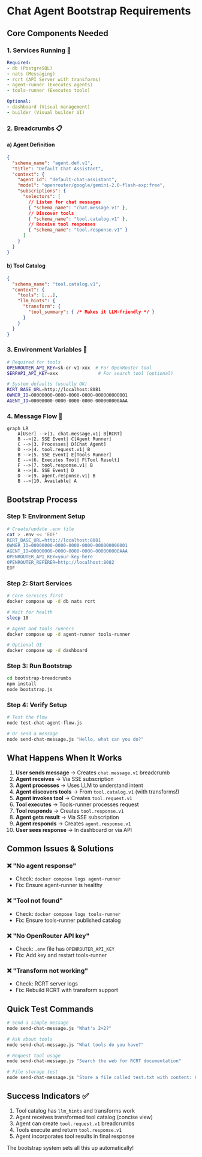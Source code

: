 # Chat Agent Bootstrap Requirements

## Core Components Needed

### 1. **Services Running** 🏃
```yaml
Required:
- db (PostgreSQL)
- nats (Messaging)
- rcrt (API Server with transforms)
- agent-runner (Executes agents)
- tools-runner (Executes tools)

Optional:
- dashboard (Visual management)
- builder (Visual builder UI)
```

### 2. **Breadcrumbs** 📋

#### a) Agent Definition
```json
{
  "schema_name": "agent.def.v1",
  "title": "Default Chat Assistant",
  "context": {
    "agent_id": "default-chat-assistant",
    "model": "openrouter/google/gemini-2.0-flash-exp:free",
    "subscriptions": {
      "selectors": [
        // Listen for chat messages
        { "schema_name": "chat.message.v1" },
        // Discover tools
        { "schema_name": "tool.catalog.v1" },
        // Receive tool responses
        { "schema_name": "tool.response.v1" }
      ]
    }
  }
}
```

#### b) Tool Catalog
```json
{
  "schema_name": "tool.catalog.v1",
  "context": {
    "tools": [...],
    "llm_hints": {
      "transform": {
        "tool_summary": { /* Makes it LLM-friendly */ }
      }
    }
  }
}
```

### 3. **Environment Variables** 🔐
```bash
# Required for tools
OPENROUTER_API_KEY=sk-or-v1-xxx  # For OpenRouter tool
SERPAPI_API_KEY=xxx               # For search tool (optional)

# System defaults (usually OK)
RCRT_BASE_URL=http://localhost:8081
OWNER_ID=00000000-0000-0000-0000-000000000001
AGENT_ID=00000000-0000-0000-0000-000000000AAA
```

### 4. **Message Flow** 🔄

```mermaid
graph LR
    A[User] -->|1. chat.message.v1| B[RCRT]
    B -->|2. SSE Event| C[Agent Runner]
    C -->|3. Processes| D[Chat Agent]
    D -->|4. tool.request.v1| B
    B -->|5. SSE Event| E[Tools Runner]
    E -->|6. Executes Tool| F[Tool Result]
    F -->|7. tool.response.v1| B
    B -->|8. SSE Event| D
    D -->|9. agent.response.v1| B
    B -->|10. Available| A
```

## Bootstrap Process

### Step 1: Environment Setup
```bash
# Create/update .env file
cat > .env << 'EOF'
RCRT_BASE_URL=http://localhost:8081
OWNER_ID=00000000-0000-0000-0000-000000000001
AGENT_ID=00000000-0000-0000-0000-000000000AAA
OPENROUTER_API_KEY=your-key-here
OPENROUTER_REFERER=http://localhost:8082
EOF
```

### Step 2: Start Services
```bash
# Core services first
docker compose up -d db nats rcrt

# Wait for health
sleep 10

# Agent and tools runners
docker compose up -d agent-runner tools-runner

# Optional UI
docker compose up -d dashboard
```

### Step 3: Run Bootstrap
```bash
cd bootstrap-breadcrumbs
npm install
node bootstrap.js
```

### Step 4: Verify Setup
```bash
# Test the flow
node test-chat-agent-flow.js

# Or send a message
node send-chat-message.js "Hello, what can you do?"
```

## What Happens When It Works

1. **User sends message** → Creates `chat.message.v1` breadcrumb
2. **Agent receives** → Via SSE subscription
3. **Agent processes** → Uses LLM to understand intent
4. **Agent discovers tools** → From `tool.catalog.v1` (with transforms!)
5. **Agent invokes tool** → Creates `tool.request.v1`
6. **Tool executes** → Tools-runner processes request
7. **Tool responds** → Creates `tool.response.v1`
8. **Agent gets result** → Via SSE subscription
9. **Agent responds** → Creates `agent.response.v1`
10. **User sees response** → In dashboard or via API

## Common Issues & Solutions

### ❌ "No agent response"
- Check: `docker compose logs agent-runner`
- Fix: Ensure agent-runner is healthy

### ❌ "Tool not found"
- Check: `docker compose logs tools-runner`
- Fix: Ensure tools-runner published catalog

### ❌ "No OpenRouter API key"
- Check: `.env` file has `OPENROUTER_API_KEY`
- Fix: Add key and restart tools-runner

### ❌ "Transform not working"
- Check: RCRT server logs
- Fix: Rebuild RCRT with transform support

## Quick Test Commands

```bash
# Send a simple message
node send-chat-message.js "What's 2+2?"

# Ask about tools
node send-chat-message.js "What tools do you have?"

# Request tool usage
node send-chat-message.js "Search the web for RCRT documentation"

# File storage test
node send-chat-message.js "Store a file called test.txt with content: Hello World"
```

## Success Indicators ✅

1. Tool catalog has `llm_hints` and transforms work
2. Agent receives transformed tool catalog (concise view)
3. Agent can create `tool.request.v1` breadcrumbs
4. Tools execute and return `tool.response.v1`
5. Agent incorporates tool results in final response

The bootstrap system sets all this up automatically!
